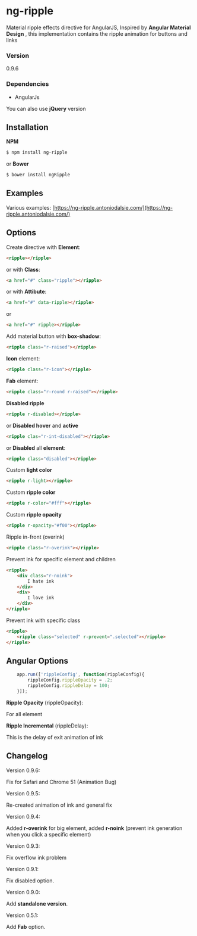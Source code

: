 # ng-ripple

Material ripple effects directive for AngularJS,
Inspired by **Angular Material Design** , 
this implementation contains the ripple animation for buttons and links
### Version
0.9.6

### Dependencies
 - AngularJs

You can also use **jQuery** version

## Installation
**NPM**
```sh
$ npm install ng-ripple
```
or **Bower**
```sh
$ bower install ngRipple
```

## Examples
Various examples: [https://ng-ripple.antoniodalsie.com/](https://ng-ripple.antoniodalsie.com/)

## Options
Create directive with **Element**:

``` html
<ripple></ripple>
```

or with **Class**:


``` html
<a href="#" class="ripple"></ripple>
```

or with **Attibute**:


``` html
<a href="#" data-ripple></ripple>
```
or

``` html
<a href="#" ripple></ripple>
```

Add material button with **box-shadow**:
``` html
<ripple class="r-raised"></ripple>
```
**Icon** element:
``` html
<ripple class="r-icon"></ripple>
```
**Fab** element:
``` html
<ripple class="r-round r-raised"></ripple>
```
**Disabled ripple**
``` html
<ripple r-disabled></ripple>
```

or **Disabled hover** and **active**
``` html
<ripple clas="r-int-disabled"></ripple>
```
or **Disabled** all **element**:
``` html
<ripple class="disabled"></ripple>
```
Custom **light color**
``` html
<ripple r-light></ripple>
```

Custom **ripple color**
``` html
<ripple r-color="#fff"></ripple>
```
Custom **ripple opacity**
``` html
<ripple r-opacity="#f00"></ripple>
```

Ripple in-front (overink)
``` html
<ripple class="r-overink"></ripple>
```

Prevent ink for specific element and children
``` html
<ripple>
	<div class="r-noink">
		I hate ink
	</div>
	<div>
		I love ink
	</div>
</ripple>
```

Prevent ink with specific class
``` html
<ripple>
	<ripple class="selected" r-prevent=".selected"></ripple>
</ripple>
```

## Angular Options
``` js
    app.run(['rippleConfig', function(rippleConfig){
		rippleConfig.rippleOpacity = .2;
		rippleConfig.rippleDelay = 100;
	}]);
```

**Ripple Opacity** (rippleOpacity):

For all element

**Ripple Incremental** (rippleDelay):

This is the delay of exit animation of ink

## Changelog
Version 0.9.6:

Fix for Safari and Chrome 51 (Animation Bug)

Version 0.9.5:

Re-created animation of ink and general fix

Version 0.9.4:

Added **r-overink** for big element, added **r-noink** (prevent ink generation when you click a specific element)

Version 0.9.3:

Fix overflow ink problem

Version 0.9.1:

Fix disabled option.

Version 0.9.0:

Add **standalone version**.

Version 0.5.1:

Add **Fab** option.
